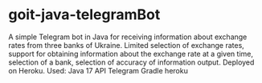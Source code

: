 # goit-java-telegramBot
A simple Telegram bot in Java for receiving information about exchange rates from three banks of Ukraine. 
Limited selection of exchange rates, support for obtaining information about the exchange rate at a given time,
selection of a bank, selection of accuracy of information output.
Deployed on Heroku.
Used:
Java 17
API Telegram
Gradle
heroku

